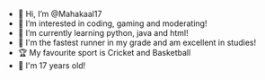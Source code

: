 - 👋 Hi, I’m @Mahakaal17
- 👀 I’m interested in coding, gaming and moderating!
- 🌱 I’m currently learning python, java and html!
- 🏅 I'm the fastest runner in my grade and am excellent in studies!
- 🏆 My favourite sport is Cricket and Basketball
- 💖 I'm 17 years old!

<!---
Mahakaal17/Mahakaal17 is a ✨ special ✨ repository because its `README.md` (this file) appears on your GitHub profile.
You can click the Preview link to take a look at your changes.
--->
